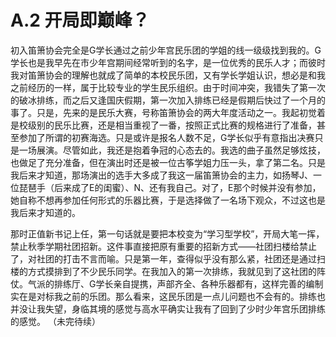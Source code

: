 # A.2 开局即巅峰？

初入笛箫协会完全是G学长通过之前少年宫民乐团的学姐的线一级级找到我的。G学长也是我早先在市少年宫期间经常听到的名字，是一位优秀的民乐人才；而彼时我对笛箫协会的理解也就成了简单的本校民乐团，又有学长学姐认识，想必是和我之前经历的一样，属于比较专业的学生民乐组织。由于时间冲突，我错失了第一次的破冰排练，而之后又逢国庆假期，第一次加入排练已经是假期后快过了一个月的事了。只是，先来的是民乐大赛，号称笛箫协会的两大年度活动之一。我起初觉着是校级别的民乐比赛，还是相当重视了一番，按照正式比赛的规格进行了准备，甚至参加了所谓的初赛海选。只是或许是报名人数不足，G学长似乎有意指出决赛只是一场展演。尽管如此，我还是抱着争冠的心态去的。我选的曲子虽然足够炫技，也做足了充分准备，但在演出时还是被一位古筝学姐力压一头，拿了第二名。只是我后来才知道，那场演出的选手大多成了我这一届笛箫协会的主力，如扬琴J、一位琵琶手（后来成了E的闺蜜）、N、还有我自己。对了，E那个时候并没有参加，她自称不想再参加任何形式的乐器比赛，于是选择做了一名场下观众，不过这也是我后来才知道的。

那时正值新书记上任，第一句话就是要把本校变为“学习型学校”，开局大笔一挥，禁止秋季学期社团招新。这件事直接把原有重要的招新方式——社团扫楼给禁止了，对社团的打击不言而喻。只是第一年，查得似乎没有那么紧，社团还是通过扫楼的方式摸排到了不少民乐同学。在我加入的第一次排练，我就见到了这社团的阵仗。气派的排练厅、G学长亲自提携，声部齐全、各种乐器都有，这样完善的编制实在是对标我之前的乐团。那么看来，这民乐团是一点儿问题也不会有的。排练也并没让我失望，身临其境的感觉与高水平确实让我有了回到了少时少年宫乐团排练的感觉。
（未完待续）